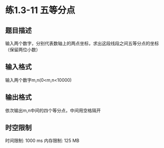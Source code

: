 # 练1.3-11 五等分点

## 题目描述

输入两个数字，分别代表数轴上的两点坐标，求出这段线段之间五等分点的坐标（保留两位小数）

## 输入格式

输入两个数字m,n(0<m,n<10000)

## 输出格式

依次输出m,n中间的四个等分点，中间用空格隔开

## 时空限制

时间限制: 1000 ms
内存限制: 125 MB
